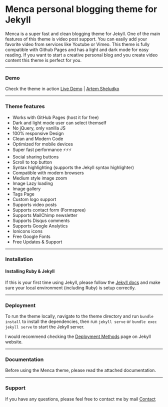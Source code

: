 # Menca personal blogging theme for Jekyll

Menca is a super fast and clean blogging theme for Jekyll. One of the main features of this theme is video post support. You can easily add your favorite video from services like Youtube or Vimeo. This theme is fully compatible with Github Pages and has a light and dark mode for easy reading. If you want to start a creative personal blog and you create video content this theme is perfect for you.

* * *

### Demo

Check the theme in action [Live Demo](https://menca.netlify.app/) |
[Artem Sheludko](https://jekyllthemes.io/developers/artem-sheludko)

* * *

### Theme features

- Works with GitHub Pages (host it for free)
- Dark and light mode user can select themself
- No jQuery, only vanilla JS
- 100% responsive Design
- Clean and Modern Code
- Optimized for mobile devices
- Super fast performance ⚡⚡⚡
- Social sharing buttons
- Scroll to top button
- Syntax highlighting (supports the Jekyll syntax highlighter)
- Compatible with modern browsers
- Medium style image zoom
- Image Lazy loading
- Image gallery
- Tags Page
- Custom logo support
- Supports video posts
- Supports contact form (Formspree)
- Supports MailChimp newsletter
- Supports Disqus comments
- Supports Google Analytics
- Ionicons icons
- Free Google Fonts
- Free Updates & Support

* * *

### Installation

#### Installing Ruby & Jekyll

If this is your first time using Jekyll, please follow the [Jekyll docs](https://jekyllrb.com/docs/installation/) and make sure your local environment (including Ruby) is setup correctly.

* * *

### Deployment

To run the theme locally, navigate to the theme directory and run `bundle install` to install the dependencies, then run `jekyll serve` or `bundle exec jekyll serve` to start the Jekyll server.

I would recommend checking the [Deployment Methods](https://jekyllrb.com/docs/deployment-methods/) page on Jekyll website.

* * *

### Documentation

Before using the Menca theme, please read the attached documentation.

* * *

### Support

<p>If you have any questions, please feel free to contact me by mail <a href="mailto:hi.artemsheludko@gmail.com">Contact</a><p>
